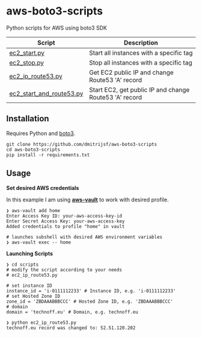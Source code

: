 # aws-boto3-scripts
Python scripts for AWS using boto3 SDK

| Script        			 | Description  									   |
| ---------------------------| ----------------------------------------------------|
| [ec2_start.py](scripts/ec2_start.py)	             | Start all instances with a specific tag             |
| [ec2_stop.py](scripts/ec2_stop.py)	             | Stop all instances with a specific tag              |
| [ec2_ip_route53.py](scripts/ec2_ip_route53.py)     | Get EC2 public IP and change Route53 'A' record    |
| [ec2_start_and_route53.py](scripts/ec2_start_and_route53.py)     | Start EC2, get public IP and change Route53 'A' record    |

## Installation

Requires Python and [boto3](https://github.com/boto/boto3).

```
git clone https://github.com/dmitrijsf/aws-boto3-scripts
cd aws-boto3-scripts
pip install -r requirements.txt
```
## Usage

**Set desired AWS credentials**

In this example I am using [**aws-vault**](https://github.com/99designs/aws-vault) to work with desired profile.

```
❯ aws-vault add home
Enter Access Key ID: your-aws-access-key-id
Enter Secret Access Key: your-aws-access-key
Added credentials to profile "home" in vault

# launches subshell with desired AWS environment variables
❯ aws-vault exec -- home
```
**Launching Scripts**

```
❯ cd scripts
# modify the script according to your needs
# ec2_ip_route53.py

# set instance ID
instance_id = 'i-0111112233' # Instance ID, e.g. 'i-0111112233'
# set Hosted Zone ID
zone_id = 'ZBDAAABBBCCC' # Hosted Zone ID, e.g. 'ZBDAAABBBCCC'
# domain
domain = 'technoff.eu' # Domain, e.g. technoff.eu

❯ python ec2_ip_route53.py
technoff.eu record was changed to: 52.51.120.202
```